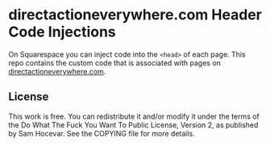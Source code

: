 directactioneverywhere.com Header Code Injections
=================================================
On Squarespace you can inject code into the `<head>` of each page. This repo contains the custom code that is associated with pages on [directactioneverywhere.com](directactioneverywhere.com).

License
-------
This work is free. You can redistribute it and/or modify it under the terms of the Do What The Fuck You Want To Public License, Version 2, as published by Sam Hocevar. See the COPYING file for more details.
